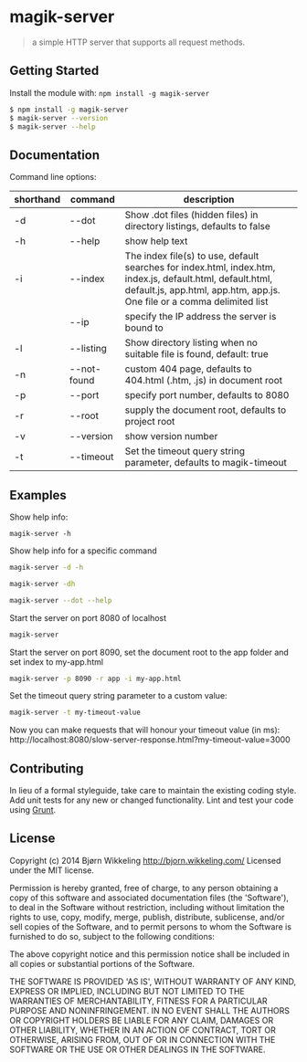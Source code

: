 # magik-server

> a simple HTTP server that supports all request methods.


## Getting Started

Install the module with: `npm install -g magik-server`

```sh
$ npm install -g magik-server
$ magik-server --version
$ magik-server --help
```


## Documentation

Command line options:

| shorthand | command      | description
| --------- | ------------ | ----------------------------------------------------------------------- |
| -d        | --dot        | Show .dot files (hidden files) in directory listings, defaults to false |
| -h        | --help       | show help text                                                          |
| -i        | --index      | The index file(s) to use, default searches for index.html, index.htm, index.js, default.html, default.html, default.js, app.html, app.htm, app.js. One file or a comma delimited list |
|           | --ip         | specify the IP address the server is bound to                           |
| -l        | --listing    | Show directory listing when no suitable file is found, default: true    |
| -n        | --not-found  | custom 404 page, defaults to 404.html (.htm, .js) in document root      |
| -p        | --port       | specify port number, defaults to 8080                                   |
| -r        | --root       | supply the document root, defaults to project root                      |
| -v        | --version    | show version number                                                     |
| -t        | --timeout    | Set the timeout query string parameter, defaults to magik-timeout       |


## Examples

Show help info:
```shell
magik-server -h
```

Show help info for a specific command
```sh
magik-server -d -h

magik-server -dh

magik-server --dot --help
```

Start the server on port 8080 of localhost
```sh
magik-server
```

Start the server on port 8090, set the document root to the app folder and set index to my-app.html
```sh
magik-server -p 8090 -r app -i my-app.html
```

Set the timeout query string parameter to a custom value:
```sh
magik-server -t my-timeout-value
```
Now you can make requests that will honour your timeout value (in ms):
http://localhost:8080/slow-server-response.html?my-timeout-value=3000

## Contributing

In lieu of a formal styleguide, take care to maintain the existing coding style.
Add unit tests for any new or changed functionality. Lint and test your code using [Grunt](http://gruntjs.com).


## License

Copyright (c) 2014 Bjørn Wikkeling http://bjorn.wikkeling.com/
Licensed under the MIT license.

Permission is hereby granted, free of charge, to any person obtaining a copy of this software and associated documentation files (the 'Software'), to deal in the Software without restriction, including without limitation the rights to use, copy, modify, merge, publish, distribute, sublicense, and/or sell copies of the Software, and to permit persons to whom the Software is furnished to do so, subject to the following conditions:

The above copyright notice and this permission notice shall be included in all copies or substantial portions of the Software.

THE SOFTWARE IS PROVIDED 'AS IS', WITHOUT WARRANTY OF ANY KIND, EXPRESS OR IMPLIED, INCLUDING BUT NOT LIMITED TO THE WARRANTIES OF MERCHANTABILITY, FITNESS FOR A PARTICULAR PURPOSE AND NONINFRINGEMENT. IN NO EVENT SHALL THE AUTHORS OR COPYRIGHT HOLDERS BE LIABLE FOR ANY CLAIM, DAMAGES OR OTHER LIABILITY, WHETHER IN AN ACTION OF CONTRACT, TORT OR OTHERWISE, ARISING FROM, OUT OF OR IN CONNECTION WITH THE SOFTWARE OR THE USE OR OTHER DEALINGS IN THE SOFTWARE.
